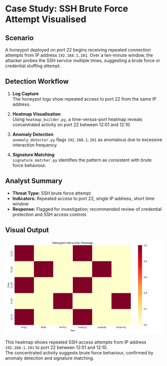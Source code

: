 # Case Study: SSH Brute Force Attempt Visualised

## Scenario

A honeypot deployed on port 22 begins receiving repeated connection attempts from IP address `192.168.1.101`. Over a ten-minute window, the attacker probes the SSH service multiple times, suggesting a brute force or credential stuffing attempt.

## Detection Workflow

1. **Log Capture**  
   The honeypot logs show repeated access to port 22 from the same IP address.

2. **Heatmap Visualisation**  
   Using `heatmap_builder.py`, a time-versus-port heatmap reveals concentrated activity on port 22 between 12:01 and 12:10.

3. **Anomaly Detection**  
   `anomaly_detector.py` flags `192.168.1.101` as anomalous due to excessive interaction frequency.

4. **Signature Matching**  
   `signature_matcher.py` identifies the pattern as consistent with brute force behaviour.

## Analyst Summary

- **Threat Type:** SSH brute force attempt  
- **Indicators:** Repeated access to port 22, single IP address, short time window  
- **Response:** Flagged for investigation; recommended review of credential protection and SSH access controls

## Visual Output

![SSH Heatmap](samples/heatmap.png)

This heatmap shows repeated SSH access attempts from IP address `192.168.1.101` to port 22 between 12:01 and 12:10.  
The concentrated activity suggests brute force behaviour, confirmed by anomaly detection and signature matching.
